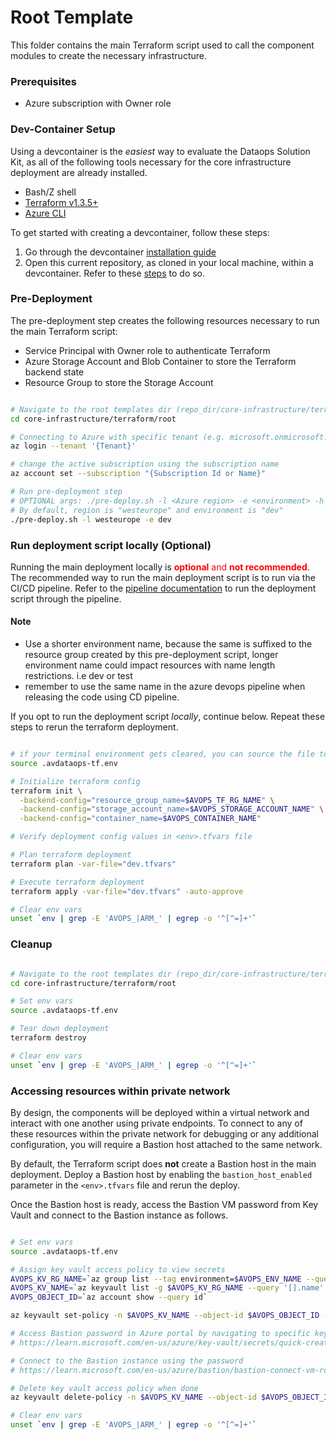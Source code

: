 # Root Template

This folder contains the main Terraform script used to call the component modules to create the necessary infrastructure.

### Prerequisites
- Azure subscription with Owner role

### Dev-Container Setup

Using a devcontainer is the *easiest* way to evaluate the Dataops Solution Kit, as all of the following tools necessary for the core infrastructure deployment are already installed.
  - Bash/Z shell
  - [Terraform v1.3.5+](https://developer.hashicorp.com/terraform/downloads)
  - [Azure CLI](https://docs.microsoft.com/en-us/cli/azure/install-azure-cli?view=azure-cli-latest)

To get started with creating a devcontainer, follow these steps:
1. Go through the devcontainer [installation guide](https://code.visualstudio.com/docs/devcontainers/containers#_installation)
2. Open this current repository, as cloned in your local machine, within a devcontainer. Refer to these [steps](https://code.visualstudio.com/docs/devcontainers/containers#_quick-start-open-an-existing-folder-in-a-container) to do so.

### Pre-Deployment

The pre-deployment step creates the following resources necessary to run the main Terraform script:
- Service Principal with Owner role to authenticate Terraform
- Azure Storage Account and Blob Container to store the Terraform backend state
- Resource Group to store the Storage Account

```bash

# Navigate to the root templates dir (repo_dir/core-infrastructure/terraform/root)
cd core-infrastructure/terraform/root

# Connecting to Azure with specific tenant (e.g. microsoft.onmicrosoft.com)
az login --tenant '{Tenant}'

# change the active subscription using the subscription name
az account set --subscription "{Subscription Id or Name}"

# Run pre-deployment step
# OPTIONAL args: ./pre-deploy.sh -l <Azure region> -e <environment> -h
# By default, region is "westeurope" and environment is "dev"
./pre-deploy.sh -l westeurope -e dev

```

### Run deployment script locally (Optional)

Running the main deployment locally is<span style="color:red"> **optional** and **not recommended**</span>. The recommended way to run the main deployment script is to run via the CI/CD pipeline. Refer to the [pipeline documentation](../../.pipelines/README.md) to run the deployment script through the pipeline.

#### Note
- Use a shorter environment name, because the same is suffixed to the resource group created by this pre-deployment script, longer environment name could impact resources with name length restrictions. i.e dev or test
- remember to use the same name in the azure devops pipeline when releasing the code using CD pipeline.

If you opt to run the deployment script *locally*, continue below. Repeat these steps to rerun the terraform deployment.

```bash

# if your terminal environment gets cleared, you can source the file to reload the environment variables
source .avdataops-tf.env

# Initialize terraform config
terraform init \
  -backend-config="resource_group_name=$AVOPS_TF_RG_NAME" \
  -backend-config="storage_account_name=$AVOPS_STORAGE_ACCOUNT_NAME" \
  -backend-config="container_name=$AVOPS_CONTAINER_NAME"

# Verify deployment config values in <env>.tfvars file

# Plan terraform deployment
terraform plan -var-file="dev.tfvars"

# Execute terraform deployment
terraform apply -var-file="dev.tfvars" -auto-approve

# Clear env vars
unset `env | grep -E 'AVOPS_|ARM_' | egrep -o '^[^=]+'`

```

### Cleanup

```bash

# Navigate to the root templates dir (repo_dir/core-infrastructure/terraform/root)
cd core-infrastructure/terraform/root

# Set env vars
source .avdataops-tf.env

# Tear down deployment
terraform destroy

# Clear env vars
unset `env | grep -E 'AVOPS_|ARM_' | egrep -o '^[^=]+'`

```

### Accessing resources within private network

By design, the components will be deployed within a virtual network and interact with one another using private endpoints. To connect to any of these resources within the private network for debugging or any additional configuration, you will require a Bastion host attached to the same network.

By default, the Terraform script does **not** create a Bastion host in the main deployment. Deploy a Bastion host by enabling the `bastion_host_enabled` parameter in the `<env>.tfvars` file and rerun the deploy.

Once the Bastion host is ready, access the Bastion VM password from Key Vault and connect to the Bastion instance as follows.

```bash

# Set env vars
source .avdataops-tf.env

# Assign key vault access policy to view secrets
AVOPS_KV_RG_NAME=`az group list --tag environment=$AVOPS_ENV_NAME --query '[].name' -o tsv`
AVOPS_KV_NAME=`az keyvault list -g $AVOPS_KV_RG_NAME --query '[].name' -o tsv`
AVOPS_OBJECT_ID=`az account show --query id`

az keyvault set-policy -n $AVOPS_KV_NAME --object-id $AVOPS_OBJECT_ID --secret-permissions get list

# Access Bastion password in Azure portal by navigating to specific key vault resource
# https://learn.microsoft.com/en-us/azure/key-vault/secrets/quick-create-portal#retrieve-a-secret-from-key-vault

# Connect to the Bastion instance using the password
# https://learn.microsoft.com/en-us/azure/bastion/bastion-connect-vm-rdp-windows

# Delete key vault access policy when done 
az keyvault delete-policy -n $AVOPS_KV_NAME --object-id $AVOPS_OBJECT_ID

# Clear env vars
unset `env | grep -E 'AVOPS_|ARM_' | egrep -o '^[^=]+'`

```
